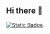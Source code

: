 ## Hi there 👋
[![Static Badge](https://img.shields.io/badge/dtson2803%40gmail.com-black?logo=Gmail&logoColor=white)](mailto:dtson2803@gmail.com).
<!--
**dos2803/dos2803** is a ✨ _special_ ✨ repository because its `README.md` (this file) appears on your GitHub profile.

Here are some ideas to get you started:

- 🔭 I’m currently working on ...
- 🌱 I’m currently learning ...
- 👯 I’m looking to collaborate on ...
- 🤔 I’m looking for help with ...
- 💬 Ask me about ...
- 📫 How to reach me: ...
- 😄 Pronouns: ...
- ⚡ Fun fact: ...
-->
